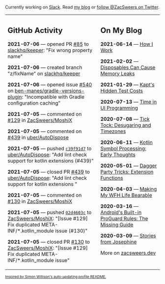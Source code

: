 Currently working on [Slack](https://slack.com/). Read [my blog](https://zacsweers.dev/) or [follow @ZacSweers on Twitter](https://twitter.com/ZacSweers).

<table><tr><td valign="top" width="60%">

## GitHub Activity
<!-- githubActivity starts -->
**2021-07-06** — opened PR [#85](https://api.github.com/repos/slackhq/keeper/pulls/85) to [slackhq/keeper](https://api.github.com/repos/slackhq/keeper): "Fix wrong property name"

**2021-07-06** — created branch "z/fixName" on [slackhq/keeper](https://api.github.com/repos/slackhq/keeper)

**2021-07-06** — opened issue [#540](https://api.github.com/repos/ben-manes/gradle-versions-plugin/issues/540) on [ben-manes/gradle-versions-plugin](https://api.github.com/repos/ben-manes/gradle-versions-plugin): "Incompatible with Gradle configuration caching"

**2021-07-05** — commented on [#129](https://github.com/ZacSweers/MoshiX/issues/129#issuecomment-874422333) in [ZacSweers/MoshiX](https://api.github.com/repos/ZacSweers/MoshiX)

**2021-07-05** — commented on [#439](https://github.com/uber/AutoDispose/pull/439#issuecomment-874397483) in [uber/AutoDispose](https://api.github.com/repos/uber/AutoDispose)

**2021-07-05** — pushed [`c39f91d7`](https://github.com/uber/AutoDispose/commit/c39f91d7310e55ceb171bfe0800a79f2e6a3e75a) to [uber/AutoDispose](https://api.github.com/repos/uber/AutoDispose): "Add lint check support for kotlin extensions  (#439)"

**2021-07-05** — closed PR [#439](https://api.github.com/repos/uber/AutoDispose/pulls/439) to [uber/AutoDispose](https://api.github.com/repos/uber/AutoDispose): "Add lint check support for kotlin extensions "

**2021-07-05** — commented on [#130](https://github.com/ZacSweers/MoshiX/pull/130#issuecomment-874347244) in [ZacSweers/MoshiX](https://api.github.com/repos/ZacSweers/MoshiX)

**2021-07-05** — pushed [`02d4603c`](https://github.com/ZacSweers/MoshiX/commit/02d4603c28e94fe0850e71761e8d1709bcbe54f0) to [ZacSweers/MoshiX](https://api.github.com/repos/ZacSweers/MoshiX): "[Issue #129] Fix duplicated META-INF/*.kotlin_module  issue (#130)"

**2021-07-05** — closed PR [#130](https://api.github.com/repos/ZacSweers/MoshiX/pulls/130) to [ZacSweers/MoshiX](https://api.github.com/repos/ZacSweers/MoshiX): "[Issue #129] Fix duplicated META-INF/*.kotlin_module  issue"
<!-- githubActivity ends -->
</td><td valign="top" width="40%">

## On My Blog
<!-- blog starts -->
**2021-06-14** — [How I Work](https://www.zacsweers.dev/how-i-work/)

**2021-02-02** — [Disposables Can Cause Memory Leaks](https://www.zacsweers.dev/disposables-can-cause-memory-leaks/)

**2021-01-29** — [Kapt's Hidden Test Costs](https://www.zacsweers.dev/kapts-hidden-test-costs/)

**2020-07-13** — [Time in UI Programming](https://www.zacsweers.dev/time-in-ui/)

**2020-07-08** — [Tick Tock: Desugaring and Timezones](https://www.zacsweers.dev/ticktock-desugaring-timezones/)

**2020-06-11** — [Kotlin Symbol Processing: Early Thoughts](https://www.zacsweers.dev/kotlin-symbol-processor-early-thoughts/)

**2020-05-01** — [Dagger Party Tricks: Extension Functions](https://www.zacsweers.dev/dagger-party-tricks-extension-functions/)

**2020-04-03** — [Making My WFH Life Bearable](https://www.zacsweers.dev/making-wfh-life-bearable/)

**2020-03-16** — [Android's Built-in ProGuard Rules: The Missing Guide](https://www.zacsweers.dev/android-proguard-rules/)

**2020-03-09** — [Stories from Josephine](https://www.zacsweers.dev/stories-from-josephine/)
<!-- blog ends -->
More on [zacsweers.dev](https://zacsweers.dev/)
</td></tr></table>

<sub><a href="https://simonwillison.net/2020/Jul/10/self-updating-profile-readme/">Inspired by Simon Willison's auto-updating profile README.</a></sub>